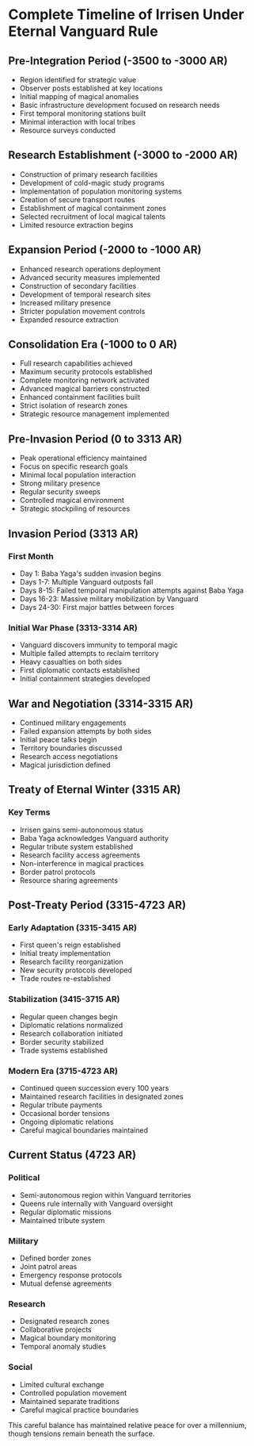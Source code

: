 # Complete Timeline of Irrisen Under Eternal Vanguard Rule

## Pre-Integration Period (-3500 to -3000 AR)
- Region identified for strategic value
- Observer posts established at key locations
- Initial mapping of magical anomalies
- Basic infrastructure development focused on research needs
- First temporal monitoring stations built
- Minimal interaction with local tribes
- Resource surveys conducted

## Research Establishment (-3000 to -2000 AR)
- Construction of primary research facilities
- Development of cold-magic study programs
- Implementation of population monitoring systems
- Creation of secure transport routes
- Establishment of magical containment zones
- Selected recruitment of local magical talents
- Limited resource extraction begins

## Expansion Period (-2000 to -1000 AR)
- Enhanced research operations deployment
- Advanced security measures implemented
- Construction of secondary facilities
- Development of temporal research sites
- Increased military presence
- Stricter population movement controls
- Expanded resource extraction

## Consolidation Era (-1000 to 0 AR)
- Full research capabilities achieved
- Maximum security protocols established
- Complete monitoring network activated
- Advanced magical barriers constructed
- Enhanced containment facilities built
- Strict isolation of research zones
- Strategic resource management implemented

## Pre-Invasion Period (0 to 3313 AR)
- Peak operational efficiency maintained
- Focus on specific research goals
- Minimal local population interaction
- Strong military presence
- Regular security sweeps
- Controlled magical environment
- Strategic stockpiling of resources

## Invasion Period (3313 AR)
### First Month
- Day 1: Baba Yaga's sudden invasion begins
- Days 1-7: Multiple Vanguard outposts fall
- Days 8-15: Failed temporal manipulation attempts against Baba Yaga
- Days 16-23: Massive military mobilization by Vanguard
- Days 24-30: First major battles between forces

### Initial War Phase (3313-3314 AR)
- Vanguard discovers immunity to temporal magic
- Multiple failed attempts to reclaim territory
- Heavy casualties on both sides
- First diplomatic contacts established
- Initial containment strategies developed

## War and Negotiation (3314-3315 AR)
- Continued military engagements
- Failed expansion attempts by both sides
- Initial peace talks begin
- Territory boundaries discussed
- Research access negotiations
- Magical jurisdiction defined

## Treaty of Eternal Winter (3315 AR)
### Key Terms
- Irrisen gains semi-autonomous status
- Baba Yaga acknowledges Vanguard authority
- Regular tribute system established
- Research facility access agreements
- Non-interference in magical practices
- Border patrol protocols
- Resource sharing agreements

## Post-Treaty Period (3315-4723 AR)
### Early Adaptation (3315-3415 AR)
- First queen's reign established
- Initial treaty implementation
- Research facility reorganization
- New security protocols developed
- Trade routes re-established

### Stabilization (3415-3715 AR)
- Regular queen changes begin
- Diplomatic relations normalized
- Research collaboration initiated
- Border security stabilized
- Trade systems established

### Modern Era (3715-4723 AR)
- Continued queen succession every 100 years
- Maintained research facilities in designated zones
- Regular tribute payments
- Occasional border tensions
- Ongoing diplomatic relations
- Careful magical boundaries maintained

## Current Status (4723 AR)
### Political
- Semi-autonomous region within Vanguard territories
- Queens rule internally with Vanguard oversight
- Regular diplomatic missions
- Maintained tribute system

### Military
- Defined border zones
- Joint patrol areas
- Emergency response protocols
- Mutual defense agreements

### Research
- Designated research zones
- Collaborative projects
- Magical boundary monitoring
- Temporal anomaly studies

### Social
- Limited cultural exchange
- Controlled population movement
- Maintained separate traditions
- Careful magical practice boundaries

This careful balance has maintained relative peace for over a millennium, though tensions remain beneath the surface.